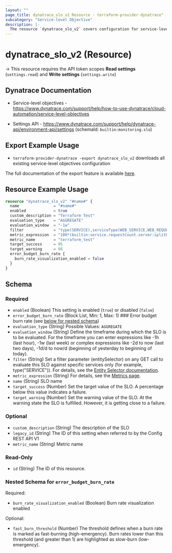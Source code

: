 ```yaml
---
layout: ""
page_title: dynatrace_slo_v2 Resource - terraform-provider-dynatrace"
subcategory: "Service-level Objective"
description: |-
  The resource `dynatrace_slo_v2` covers configuration for service-level objectives
---
```


# dynatrace_slo_v2 (Resource)

-> This resource requires the API token scopes **Read settings** (`settings.read`) and **Write settings** (`settings.write`)

## Dynatrace Documentation

- Service-level objectives - https://www.dynatrace.com/support/help/how-to-use-dynatrace/cloud-automation/service-level-objectives

- Settings API - https://www.dynatrace.com/support/help/dynatrace-api/environment-api/settings (schemaId: `builtin:monitoring.slo`)

## Export Example Usage

- `terraform-provider-dynatrace -export dynatrace_slo_v2` downloads all existing service-level objectives configuration

The full documentation of the export feature is available [here](https://registry.terraform.io/providers/dynatrace-oss/dynatrace/latest/docs/guides/export-v2).

## Resource Example Usage

```terraform
resource "dynatrace_slo_v2" "#name#" {
  name               = "#name#"
  enabled            = true
  custom_description = "Terraform Test"
  evaluation_type    = "AGGREGATE"
  evaluation_window  = "-1w"
  filter             = "type(SERVICE),serviceType(WEB_SERVICE,WEB_REQUEST_SERVICE)"
  metric_expression  = "100*(builtin:service.requestCount.server:splitBy())/(builtin:service.requestCount.server:splitBy())"
  metric_name        = "terraform_test"
  target_success     = 95
  target_warning     = 98
  error_budget_burn_rate {
    burn_rate_visualization_enabled = false
  }
}
```

<!-- schema generated by tfplugindocs -->
## Schema

### Required

- `enabled` (Boolean) This setting is enabled (`true`) or disabled (`false`)
- `error_budget_burn_rate` (Block List, Min: 1, Max: 1) ### Error budget burn rate (see [below for nested schema](#nestedblock--error_budget_burn_rate))
- `evaluation_type` (String) Possible Values: `AGGREGATE`
- `evaluation_window` (String) Define the timeframe during which the SLO is to be evaluated. For the timeframe you can enter expressions like -1h (last hour), -1w (last week) or complex expressions like -2d to now (last two days), -1d/d to now/d (beginning of yesterday to beginning of today).
- `filter` (String) Set a filter parameter (entitySelector) on any GET call to evaluate this SLO against specific services only (for example, type("SERVICE")).  For details, see the [Entity Selector documentation](https://dt-url.net/entityselector).
- `metric_expression` (String) For details, see the [Metrics page](/ui/metrics "Metrics page").
- `name` (String) SLO name
- `target_success` (Number) Set the target value of the SLO. A percentage below this value indicates a failure.
- `target_warning` (Number) Set the warning value of the SLO. At the warning state the SLO is fulfilled. However, it is getting close to a failure.

### Optional

- `custom_description` (String) The description of the SLO
- `legacy_id` (String) The ID of this setting when referred to by the Config REST API V1
- `metric_name` (String) Metric name

### Read-Only

- `id` (String) The ID of this resource.

<a id="nestedblock--error_budget_burn_rate"></a>
### Nested Schema for `error_budget_burn_rate`

Required:

- `burn_rate_visualization_enabled` (Boolean) Burn rate visualization enabled

Optional:

- `fast_burn_threshold` (Number) The threshold defines when a burn rate is marked as fast-burning (high-emergency). Burn rates lower than this threshold (and greater than 1) are highlighted as slow-burn (low-emergency).
 